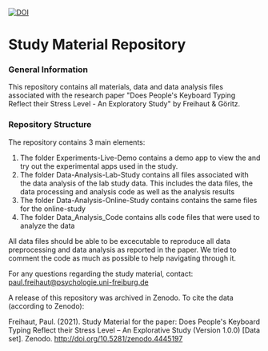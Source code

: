 [![DOI](https://zenodo.org/badge/DOI/10.5281/zenodo.4445197.svg)](https://doi.org/10.5281/zenodo.4445197)

# Study Material Repository

### General Information

This repository contains all materials, data and data analysis files associated with the research paper "Does People's Keyboard Typing Reflect their Stress Level - An Exploratory Study" by Freihaut & Göritz.


### Repository Structure

The repository contains 3 main elements:

1. The folder Experiments-Live-Demo contains a demo app to view the and try out the experimental apps used in the study.
2. The folder Data-Analysis-Lab-Study contains all files associated with the data analysis of the lab study data. This includes the data files, the data processing and analysis code as well as the analysis results
3. The folder Data-Analysis-Online-Study contains contains the same files for the online-study
4. The folder Data_Analysis_Code contains alls code files that were used to analyze the data

All data files should be able to be excecutable to reproduce all data preprocessing and data analysis as reported in the paper.
We tried to comment the code as much as possible to help navigating through it.

For any questions regarding the study material, contact: paul.freihaut@psychologie.uni-freiburg.de

A release of this repository was archived in Zenodo. To cite the data (according to Zenodo):

Freihaut, Paul. (2021). Study Material for the paper: Does People's Keyboard Typing Reflect their Stress Level – An Explorative Study (Version 1.0.0) [Data set]. Zenodo. http://doi.org/10.5281/zenodo.4445197